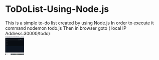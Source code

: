 # ToDoList-Using-Node.js
This is a simple to-do list created by using Node.js
In order to execute it command   nodemon todo.js
Then in browser goto ( local IP Address:30000/todo)
</br>
<img src="To.png" alt="Smiley face" height="60" width="60" align="middle">
